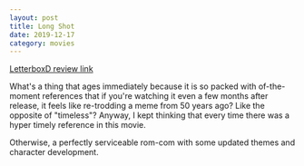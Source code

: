 ```yaml
---
layout: post
title: Long Shot
date: 2019-12-17
category: movies
---
```

 
[LetterboxD review link](https://letterboxd.com/samarthbhaskar/film/long-shot-2019/)

What's a thing that ages immediately because it is so packed with of-the-moment references that if you're watching it even a few months after release, it feels like re-trodding a meme from 50 years ago? Like the opposite of "timeless"? Anyway, I kept thinking that every time there was a hyper timely reference in this movie. 

Otherwise, a perfectly serviceable rom-com with some updated themes and character development.